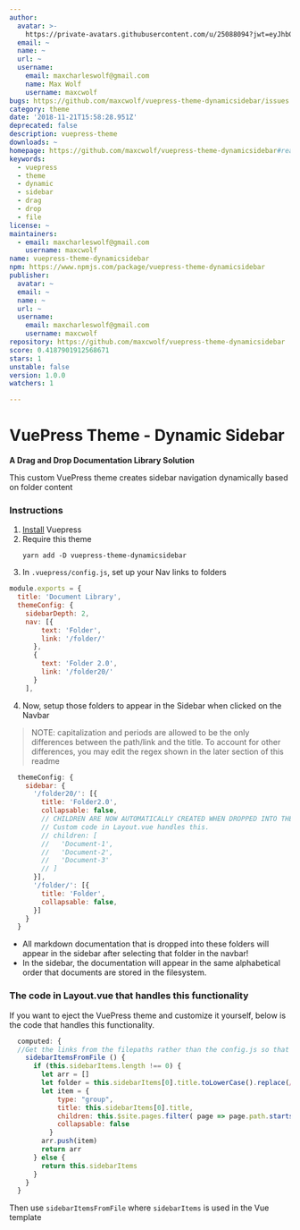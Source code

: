 ```yaml
---
author:
  avatar: >-
    https://private-avatars.githubusercontent.com/u/25088094?jwt=eyJhbGciOiJIUzI1NiIsInR5cCI6IkpXVCJ9.eyJpc3MiOiJnaXRodWIuY29tIiwiYXVkIjoicmF3LmdpdGh1YnVzZXJjb250ZW50LmNvbSIsImtleSI6ImtleTEiLCJleHAiOjE3MzQ2NzM5ODAsIm5iZiI6MTczNDY3Mjc4MCwicGF0aCI6Ii91LzI1MDg4MDk0In0.4zDrT7qPmrCQDdVTG9y78bj6bHtulqm9WtTGdH481hY&v=4
  email: ~
  name: ~
  url: ~
  username:
    email: maxcharleswolf@gmail.com
    name: Max Wolf
    username: maxcwolf
bugs: https://github.com/maxcwolf/vuepress-theme-dynamicsidebar/issues
category: theme
date: '2018-11-21T15:58:28.951Z'
deprecated: false
description: vuepress-theme
downloads: ~
homepage: https://github.com/maxcwolf/vuepress-theme-dynamicsidebar#readme
keywords:
  - vuepress
  - theme
  - dynamic
  - sidebar
  - drag
  - drop
  - file
license: ~
maintainers:
  - email: maxcharleswolf@gmail.com
    username: maxcwolf
name: vuepress-theme-dynamicsidebar
npm: https://www.npmjs.com/package/vuepress-theme-dynamicsidebar
publisher:
  avatar: ~
  email: ~
  name: ~
  url: ~
  username:
    email: maxcharleswolf@gmail.com
    username: maxcwolf
repository: https://github.com/maxcwolf/vuepress-theme-dynamicsidebar
score: 0.4187901912568671
stars: 1
unstable: false
version: 1.0.0
watchers: 1

---
```


# VuePress Theme - Dynamic Sidebar

**A Drag and Drop Documentation Library Solution**

This custom VuePress theme creates sidebar navigation dynamically based on folder content

### Instructions

1. [Install](https://vuepress.vuejs.org/guide/getting-started.html) Vuepress
2. Require this theme
   ```
   yarn add -D vuepress-theme-dynamicsidebar
   ```
3. In `.vuepress/config.js`, set up your Nav links to folders

```js
module.exports = {
  title: 'Document Library',
  themeConfig: {
    sidebarDepth: 2,
    nav: [{
        text: 'Folder',
        link: '/folder/'
      },
      {
        text: 'Folder 2.0',
        link: '/folder20/'
      }
    ],
```

4. Now, setup those folders to appear in the Sidebar when clicked on the Navbar

> NOTE: capitalization and periods are allowed to be the only differences between the path/link and the title. To account for other differences, you may edit the regex shown in the later section of this readme

```js
  themeConfig: {
    sidebar: {
      '/folder20/': [{
        title: 'Folder2.0',
        collapsable: false,
        // CHILDREN ARE NOW AUTOMATICALLY CREATED WHEN DROPPED INTO THE AMS and AMS20 FOLDERS!
        // Custom code in Layout.vue handles this.
        // children: [
        //   'Document-1',
        //   'Document-2',
        //   'Document-3'
        // ]
      }],
      '/folder/': [{
        title: 'Folder',
        collapsable: false,
      }]
    }
  }
```

- All markdown documentation that is dropped into these folders will appear in the sidebar after selecting that folder in the navbar!
- In the sidebar, the documentation will appear in the same alphabetical order that documents are stored in the filesystem. 


### The code in Layout.vue that handles this functionality

If you want to eject the VuePress theme and customize it yourself, below is the code that handles this functionality. 

```js
  computed: {
  //Get the links from the filepaths rather than the config.js so that the sidebar is dynamic
    sidebarItemsFromFile () {      
      if (this.sidebarItems.length !== 0) {
        let arr = []
        let folder = this.sidebarItems[0].title.toLowerCase().replace(/\./g,'')
        let item = {
            type: "group",
            title: this.sidebarItems[0].title,
            children: this.$site.pages.filter( page => page.path.startsWith(`/${folder}/`) && page.path != `/${folder}/`),
            collapsable: false
          }
        arr.push(item)
        return arr
      } else {
        return this.sidebarItems
      }
    }
  }
```

Then use `sidebarItemsFromFile` where `sidebarItems` is used in the Vue template